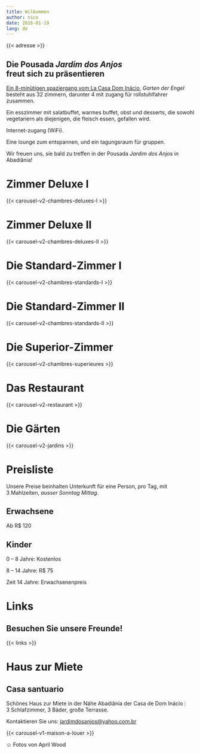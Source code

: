 ```yaml
---
title: Wilkommen
author: nico
date: 2016-01-19
lang: de
---
```


{{< adresse >}}

## Die Pousada <i>Jardim dos Anjos</i><br />freut sich zu präsentieren

<a href="http://goo.gl/maps/i1L2U"><span class="domInacio">Ein 8-minütigen spaziergang vom La Casa Dom Inácio</span></a>, <i>Garten der Engel</i> besteht aus 32 zimmern, darunter 4 mit zugang für rollstuhlfahrer zusammen.

Ein esszimmer mit salatbuffet, warmes buffet, obst und desserts, die sowohl vegetariern als diejenigen, die fleisch essen, gefallen wird.

Internet-zugang (WiFi).

Eine lounge zum entspannen, und ein tagungsraum für gruppen.

Wir freuen uns, sie bald zu treffen in der Pousada <i>Jardim dos Anjos</i> in Abadiânia!

<h1 id="photos_chambres_deluxes_I">Zimmer Deluxe I</h1>

{{< carousel-v2-chambres-deluxes-I >}}

<h1 id="photos_chambres_deluxes_II">Zimmer Deluxe II</h1>

{{< carousel-v2-chambres-deluxes-II >}}

<h1 id="photos_chambres_standards_I">Die Standard-Zimmer I</h1>

{{< carousel-v2-chambres-standards-I >}}

<h1 id="photos_chambres_standards_II">Die Standard-Zimmer II</h1>

{{< carousel-v2-chambres-standards-II >}}

<h1 id="photos_chambres_superieures">Die Superior-Zimmer</h1>

{{< carousel-v2-chambres-superieures >}}


<h1 id="photos_restaurant">Das Restaurant</h1>

{{< carousel-v2-restaurant >}}

<h1 id="photos_jardins">Die Gärten</h1>

{{< carousel-v2-jardins >}}

<!--
# Bilder

[metaslider id=92]

*Fotos von Pasha Antonov: <a href="http://www.pavelantonov.com">www.pavelantonov.com</a>
-->


# Preisliste

Unsere Preise beinhalten Unterkunft für eine Person, pro Tag, mit 3 Mahlzeiten, <em>ausser Sonntag Mittag</em>.

## Erwachsene

Ab R$ 120

## Kinder

0 – 8 Jahre: Kostenlos

8 – 14 Jahre: R$ 75

Zeit 14 Jahre: Erwachsenenpreis

<!--
<h1>Zeugnis</h1>
-->
<!-- Vide -->


# Links

## Besuchen Sie unsere Freunde!

{{< links >}}


# Haus zur Miete

## Casa santuario

Schönes Haus zur Miete in der Nähe Abadiânia der Casa de Dom Inácio : 3 Schlafzimmer, 3 Bäder, große Terrasse.

Kontaktieren Sie uns: <a href="mailto:jardimdosanjos@yahoo.com.br">jardimdosanjos@yahoo.com.br</a>

{{< carousel-v1-maison-a-louer >}}

☺ Fotos von April Wood

